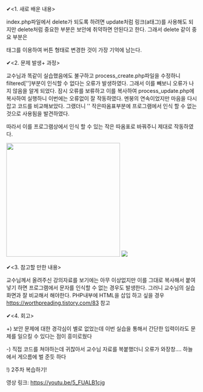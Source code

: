 ✔<1. 새로 배운 내용><p>
index.php파일에서 delete가 되도록 하려면 update처럼 링크(a태그)를 사용해도 되지만 delete처럼 중요한 부분은 보안에 취약하면 안된다고 한다.
그래서 delete 같이 중요 부분은 <form>태그를 이용하여 버튼 형태로 변경한 것이 가장 기억에 남는다.


✔<2. 문제 발생+ 과정><p>

교수님과 똑같이 실습했음에도 불구하고 process_create.php파일을 수정하니 filtered['']부분이 인식할 수 없다는 오류가 발생하였다.
그래서 이를 빼보니 오류가 나지 않음을 알게 되었다. 잠시 오류를 보류하고 이를 복사하여 process_update.php에 복사하여 실행하니 이번에는 오류없이 잘 작동하였다.
멘붕의 연속이었지만 마음을 다시 잡고 코드를 비교해보았다. 그랬더니 '' 작은따옴표부분에 프로그램에서 인식 할 수 없는 것으로 사용됨을 발견하였다.
<p>
따라서 이를 프로그램상에서 인식 할 수 있는 작은 따옴표로 바꿔주니 제대로 작동하였다.
 <p><img src=https://user-images.githubusercontent.com/53109557/93537259-0733f180-f986-11ea-841c-b0eaba353b7d.JPG
" width = "300" height="300">
<img src="https://user-images.githubusercontent.com/53109557/93537353-3b0f1700-f986-11ea-87f9-b10375380949.JPG">


✔<3. 참고할 만한 내용><p>
교수님께서 올려주신 강의자료를 보기에는 아무 이상없지만 이를 그대로 복사해서 붙여넣기 하면 프로그램에서 문자를 인식할 수 없는 경우도 발생한다.
그러니 교수님의 실습화면과 잘 비교해서 해야한다.
PHP내부에 HTML을 삽입 하고 싶을 경우 https://worthpreading.tistory.com/83 참고

✔<4. 회고><p>
+) 보안 문제에 대한 경각심이 별로 없었는데 이번 실습을 통해서 간단한 입력이라도 문제를 일으킬 수 있다는 점이 흥미로웠다<p>
-) 직접 코드를 쳐야하는데 귀찮아서 교수님 자료를 복붙했더니 오류가 와장창.... 하늘에서 게으름에 벌 준듯 하다<p>
!) 2주차 복습하기!<p>

영상 링크: https://youtu.be/5_FUALB1cjg
